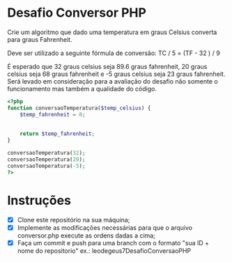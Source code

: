 # Desafio Conversor PHP

Crie um algoritmo que dado uma temperatura em graus Celsius converta para graus Fahrenheit.

Deve ser utilizado a seguinte fórmula de conversão:
TC / 5 = (TF - 32 ) / 9

É esperado que 32 graus celsius seja 89.6 graus fahrenheit, 20 graus celsius seja 68 graus fahrenheit e -5 graus celsius seja 23 graus fahrenheit. Será levado em consideração para a avaliação do desafio não somente o funcionamento mas também a qualidade do código.


```php
<?php
function conversaoTemperatura($temp_celsius) {
    $temp_fahrenheit = 0;
    
   
    return $temp_fahrenheit;
}

conversaoTemperatura(32);
conversaoTemperatura(20);
conversaoTemperatura(-5);
?>
```

# Instruções

- [x] Clone este repositório na sua máquina;
- [x] Implemente as modificações necessárias para que o arquivo conversor.php execute as ordens dadas a cima;
- [x] Faça um commit e push para uma branch com o formato "sua ID + nome do repositorio" ex.: leodegeus7DesafioConversaoPHP
